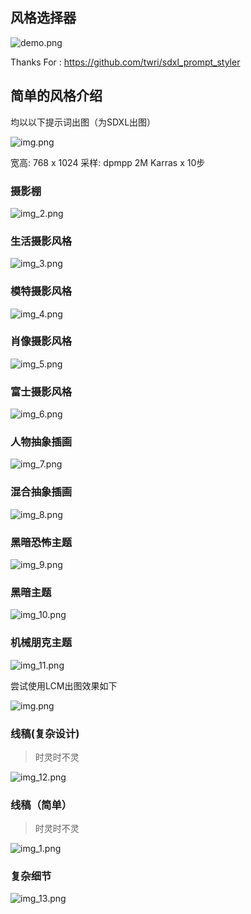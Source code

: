 ## 风格选择器

![demo.png](image/demo.png)

Thanks For : https://github.com/twri/sdxl_prompt_styler

## 简单的风格介绍

均以以下提示词出图（为SDXL出图）

![img.png](image/img.png)

宽高: 768 x 1024
采样: dpmpp 2M Karras x 10步

### 摄影棚

![img_2.png](image/2.png)

### 生活摄影风格

![img_3.png](image/3.png)

### 模特摄影风格

![img_4.png](image/4.png)

### 肖像摄影风格

![img_5.png](image/5.png)

### 富士摄影风格

![img_6.png](image/6.png)

### 人物抽象插画

![img_7.png](image/7.png)

### 混合抽象插画

![img_8.png](image/8.png)

### 黑暗恐怖主题

![img_9.png](image/9.png)

### 黑暗主题

![img_10.png](image/10.png)

### 机械朋克主题

![img_11.png](image/11.png)

尝试使用LCM出图效果如下

![img.png](image/imgLCM.png)

### 线稿(复杂设计)

> 时灵时不灵

![img_12.png](image/12.png)

### 线稿（简单）

> 时灵时不灵

![img_1.png](image/1.png)

### 复杂细节

![img_13.png](image/13.png)